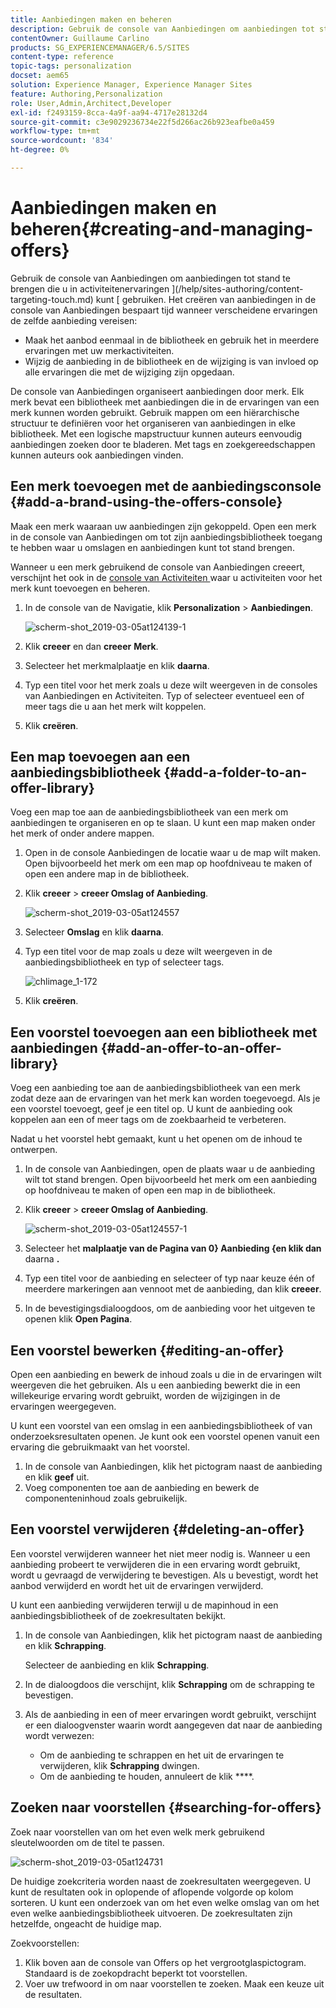 ```yaml
---
title: Aanbiedingen maken en beheren
description: Gebruik de console van Aanbiedingen om aanbiedingen tot stand te brengen die u in activiteitenervaringen kunt gebruiken
contentOwner: Guillaume Carlino
products: SG_EXPERIENCEMANAGER/6.5/SITES
content-type: reference
topic-tags: personalization
docset: aem65
solution: Experience Manager, Experience Manager Sites
feature: Authoring,Personalization
role: User,Admin,Architect,Developer
exl-id: f2493159-8cca-4a9f-aa94-4717e28132d4
source-git-commit: c3e9029236734e22f5d266ac26b923eafbe0a459
workflow-type: tm+mt
source-wordcount: '834'
ht-degree: 0%

---
```


# Aanbiedingen maken en beheren{#creating-and-managing-offers}

Gebruik de console van Aanbiedingen om aanbiedingen tot stand te brengen die u in activiteitenervaringen ](/help/sites-authoring/content-targeting-touch.md) kunt [ gebruiken. Het creëren van aanbiedingen in de console van Aanbiedingen bespaart tijd wanneer verscheidene ervaringen de zelfde aanbieding vereisen:

* Maak het aanbod eenmaal in de bibliotheek en gebruik het in meerdere ervaringen met uw merkactiviteiten.
* Wijzig de aanbieding in de bibliotheek en de wijziging is van invloed op alle ervaringen die met de wijziging zijn opgedaan.

De console van Aanbiedingen organiseert aanbiedingen door merk. Elk merk bevat een bibliotheek met aanbiedingen die in de ervaringen van een merk kunnen worden gebruikt. Gebruik mappen om een hiërarchische structuur te definiëren voor het organiseren van aanbiedingen in elke bibliotheek. Met een logische mapstructuur kunnen auteurs eenvoudig aanbiedingen zoeken door te bladeren. Met tags en zoekgereedschappen kunnen auteurs ook aanbiedingen vinden.

## Een merk toevoegen met de aanbiedingsconsole {#add-a-brand-using-the-offers-console}

Maak een merk waaraan uw aanbiedingen zijn gekoppeld. Open een merk in de console van Aanbiedingen om tot zijn aanbiedingsbibliotheek toegang te hebben waar u omslagen en aanbiedingen kunt tot stand brengen.

Wanneer u een merk gebruikend de console van Aanbiedingen creeert, verschijnt het ook in de [ console van Activiteiten ](/help/sites-authoring/activitylib.md) waar u activiteiten voor het merk kunt toevoegen en beheren.

1. In de console van de Navigatie, klik **Personalization** > **Aanbiedingen**.

   ![ scherm-shot_2019-03-05at124139-1 ](assets/screen-shot_2019-03-05at124139-1.png)

1. Klik **creeer** en dan **creeer** **Merk**.
1. Selecteer het merkmalplaatje en klik **daarna**.
1. Typ een titel voor het merk zoals u deze wilt weergeven in de consoles van Aanbiedingen en Activiteiten. Typ of selecteer eventueel een of meer tags die u aan het merk wilt koppelen.
1. Klik **creëren**.

## Een map toevoegen aan een aanbiedingsbibliotheek {#add-a-folder-to-an-offer-library}

Voeg een map toe aan de aanbiedingsbibliotheek van een merk om aanbiedingen te organiseren en op te slaan. U kunt een map maken onder het merk of onder andere mappen.

1. Open in de console Aanbiedingen de locatie waar u de map wilt maken. Open bijvoorbeeld het merk om een map op hoofdniveau te maken of open een andere map in de bibliotheek.
1. Klik **creeer** > **creeer Omslag of Aanbieding**.

   ![ scherm-shot_2019-03-05at124557 ](assets/screen-shot_2019-03-05at124557.png)

1. Selecteer **Omslag** en klik **daarna**.
1. Typ een titel voor de map zoals u deze wilt weergeven in de aanbiedingsbibliotheek en typ of selecteer tags.

   ![ chlimage_1-172 ](assets/chlimage_1-172.png)

1. Klik **creëren**.

## Een voorstel toevoegen aan een bibliotheek met aanbiedingen {#add-an-offer-to-an-offer-library}

Voeg een aanbieding toe aan de aanbiedingsbibliotheek van een merk zodat deze aan de ervaringen van het merk kan worden toegevoegd. Als je een voorstel toevoegt, geef je een titel op. U kunt de aanbieding ook koppelen aan een of meer tags om de zoekbaarheid te verbeteren.

Nadat u het voorstel hebt gemaakt, kunt u het openen om de inhoud te ontwerpen.

1. In de console van Aanbiedingen, open de plaats waar u de aanbieding wilt tot stand brengen. Open bijvoorbeeld het merk om een aanbieding op hoofdniveau te maken of open een map in de bibliotheek.
1. Klik **creeer** > **creeer Omslag of Aanbieding**.

   ![ scherm-shot_2019-03-05at124557-1 ](assets/screen-shot_2019-03-05at124557-1.png)

1. Selecteer het **malplaatje van de Pagina van 0} Aanbieding {en klik dan** daarna **.**
1. Typ een titel voor de aanbieding en selecteer of typ naar keuze één of meerdere markeringen aan vennoot met de aanbieding, dan klik **creeer**.
1. In de bevestigingsdialoogdoos, om de aanbieding voor het uitgeven te openen klik **Open Pagina**.

## Een voorstel bewerken {#editing-an-offer}

Open een aanbieding en bewerk de inhoud zoals u die in de ervaringen wilt weergeven die het gebruiken. Als u een aanbieding bewerkt die in een willekeurige ervaring wordt gebruikt, worden de wijzigingen in de ervaringen weergegeven.

U kunt een voorstel van een omslag in een aanbiedingsbibliotheek of van onderzoeksresultaten openen. Je kunt ook een voorstel openen vanuit een ervaring die gebruikmaakt van het voorstel.

1. In de console van Aanbiedingen, klik het pictogram naast de aanbieding en klik **geef** uit.
1. Voeg componenten toe aan de aanbieding en bewerk de componenteninhoud zoals gebruikelijk.

## Een voorstel verwijderen {#deleting-an-offer}

Een voorstel verwijderen wanneer het niet meer nodig is. Wanneer u een aanbieding probeert te verwijderen die in een ervaring wordt gebruikt, wordt u gevraagd de verwijdering te bevestigen. Als u bevestigt, wordt het aanbod verwijderd en wordt het uit de ervaringen verwijderd.

U kunt een aanbieding verwijderen terwijl u de mapinhoud in een aanbiedingsbibliotheek of de zoekresultaten bekijkt.

1. In de console van Aanbiedingen, klik het pictogram naast de aanbieding en klik **Schrapping**.

   Selecteer de aanbieding en klik **Schrapping**.

1. In de dialoogdoos die verschijnt, klik **Schrapping** om de schrapping te bevestigen.
1. Als de aanbieding in een of meer ervaringen wordt gebruikt, verschijnt er een dialoogvenster waarin wordt aangegeven dat naar de aanbieding wordt verwezen:

   * Om de aanbieding te schrappen en het uit de ervaringen te verwijderen, klik **Schrapping** dwingen.
   * Om de aanbieding te houden, annuleert de klik ****.

## Zoeken naar voorstellen {#searching-for-offers}

Zoek naar voorstellen van om het even welk merk gebruikend sleutelwoorden om de titel te passen.

![ scherm-shot_2019-03-05at124731 ](assets/screen-shot_2019-03-05at124731.png)

De huidige zoekcriteria worden naast de zoekresultaten weergegeven. U kunt de resultaten ook in oplopende of aflopende volgorde op kolom sorteren. U kunt een onderzoek van om het even welke omslag van om het even welke aanbiedingsbibliotheek uitvoeren. De zoekresultaten zijn hetzelfde, ongeacht de huidige map.

Zoekvoorstellen:

1. Klik boven aan de console van Offers op het vergrootglaspictogram. Standaard is de zoekopdracht beperkt tot voorstellen.
1. Voer uw trefwoord in om naar voorstellen te zoeken. Maak een keuze uit de resultaten.
